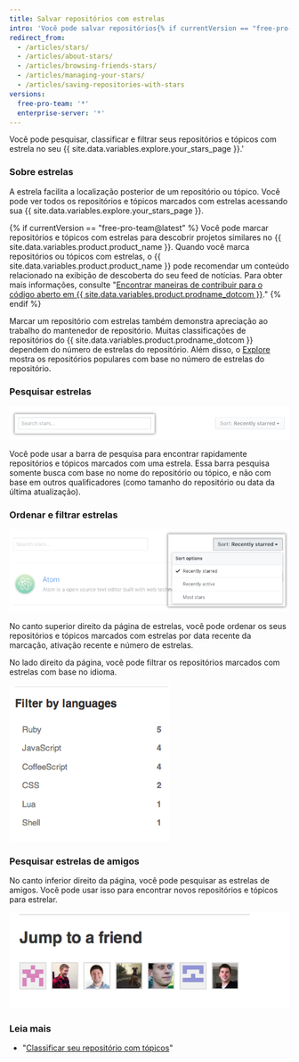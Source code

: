 ```yaml
---
title: Salvar repositórios com estrelas
intro: 'Você pode salvar repositórios{% if currentVersion == "free-pro-team@latest" or currentVersion ver_gt "enterprise-server@2.16" %} e tópicos{% endif %} com estrelas para monitorar os projetos que considerar interessantes,{% if currentVersion == "free-pro-team@latest" %} e descobrir conteúdo relacionado no seu feed de notícias{% endif %}.'
redirect_from:
  - /articles/stars/
  - /articles/about-stars/
  - /articles/browsing-friends-stars/
  - /articles/managing-your-stars/
  - /articles/saving-repositories-with-stars
versions:
  free-pro-team: '*'
  enterprise-server: '*'
---
```


Você pode pesquisar, classificar e filtrar seus repositórios e tópicos com estrela no seu {{ site.data.variables.explore.your_stars_page }}.'

### Sobre estrelas

A estrela facilita a localização posterior de um repositório ou tópico. Você pode ver todos os repositórios e tópicos marcados com estrelas acessando sua {{ site.data.variables.explore.your_stars_page }}.

{% if currentVersion == "free-pro-team@latest" %}
Você pode marcar repositórios e tópicos com estrelas para descobrir projetos similares no {{ site.data.variables.product.product_name }}. Quando você marca repositórios ou tópicos com estrelas, o {{ site.data.variables.product.product_name }} pode recomendar um conteúdo relacionado na exibição de descoberta do seu feed de notícias. Para obter mais informações, consulte "[Encontrar maneiras de contribuir para o código aberto em {{ site.data.variables.product.prodname_dotcom }}](/github/getting-started-with-github/finding-ways-to-contribute-to-open-source-on-github)."
{% endif %}

Marcar um repositório com estrelas também demonstra apreciação ao trabalho do mantenedor de repositório. Muitas classificações de repositórios do {{ site.data.variables.product.prodname_dotcom }} dependem do número de estrelas do repositório. Além disso, o [Explore](https://github.com/explore) mostra os repositórios populares com base no número de estrelas do repositório.

### Pesquisar estrelas

![Pesquisar estrelas](/assets/images/help/stars/stars_search_bar.png)

Você pode usar a barra de pesquisa para encontrar rapidamente repositórios e tópicos marcados com uma estrela. Essa barra pesquisa somente busca com base no nome do repositório ou tópico, e não com base em outros qualificadores (como tamanho do repositório ou data da última atualização).

### Ordenar e filtrar estrelas

![Ordenar estrelas](/assets/images/help/stars/stars_sort_menu.png)

No canto superior direito da página de estrelas, você pode ordenar os seus repositórios e tópicos marcados com estrelas por data recente da marcação, ativação recente e número de estrelas.

No lado direito da página, você pode filtrar os repositórios marcados com estrelas com base no idioma.

![Filtrar estrelas por idioma](/assets/images/help/stars/stars_filter_language.png)

### Pesquisar estrelas de amigos

 No canto inferior direito da página, você pode pesquisar as estrelas de amigos. Você pode usar isso para encontrar novos repositórios e tópicos para estrelar.

![Ver estrelas de amigos](/assets/images/help/stars/stars_jump_to_a_friend.png)

### Leia mais

- "[Classificar seu repositório com tópicos](/articles/classifying-your-repository-with-topics)"
